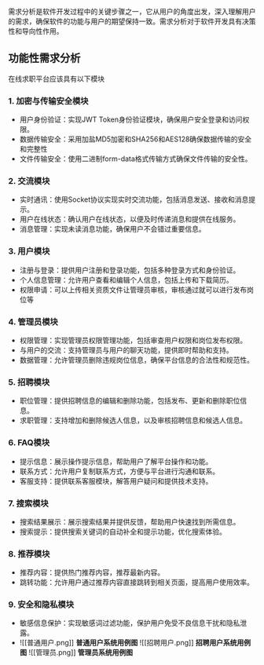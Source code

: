  需求分析是软件开发过程中的关键步骤之一，它从用户的角度出发，深入理解用户的需求，确保软件的功能与用户的期望保持一致。需求分析对于软件开发具有决策性和导向性作用。
## 功能性需求分析
在线求职平台应该具有以下模块
### 1. 加密与传输安全模块
  - 用户身份验证：实现JWT Token身份验证模块，确保用户安全登录和访问权限。
  - 数据传输安全：采用加盐MD5加密和SHA256和AES128确保数据传输的安全和完整性
  - 文件传输安全：使用二进制form-data格式传输方式确保文件传输的安全性。
### 2. 交流模块
  - 实时通讯：使用Socket协议实现实时交流功能，包括消息发送、接收和消息提示。
  - 用户在线状态：确认用户在线状态，以便及时传递消息和提供在线服务。
  - 消息管理：实现未读消息功能，确保用户不会错过重要信息。
### 3. 用户模块
  - 注册与登录：提供用户注册和登录功能，包括多种登录方式和身份验证。
  - 个人信息管理：允许用户查看和编辑个人信息，包括上传和下载简历。
  - 权限申请：可以上传相关资质文件让管理员审核，审核通过就可以进行发布岗位等
### 4. 管理员模块
  - 权限管理：实现管理员权限管理功能，包括审查用户权限和岗位发布权限。
  - 与用户的交流：支持管理员与用户的聊天功能，提供即时帮助和支持。
  - 数据管理：允许管理员删除违规岗位信息，确保平台信息的合法性和规范性。
### 5. 招聘模块
  - 职位管理：提供招聘信息的编辑和删除功能，包括发布、更新和删除职位信息。
  - 求职管理：支持增加和删除候选人信息，以及审核招聘信息和候选人信息。
### 6. FAQ模块
  - 提示信息：展示操作提示信息，帮助用户了解平台操作和功能。
  - 联系方式：允许用户复制联系方式，方便与平台进行沟通和联系。
  - 客服支持：提供联系客服模块，解答用户疑问和提供技术支持。
### 7. 搜索模块
  - 搜索结果展示：展示搜索结果并提供反馈，帮助用户快速找到所需信息。
  - 搜索提示：提供搜索关键词的自动补全和提示功能，优化搜索体验。
### 8. 推荐模块
  - 推荐内容：提供热门推荐内容，推荐最新内容。
  - 跳转功能：允许用户通过推荐内容直接跳转到相关页面，提高用户使用效率。
### 9. 安全和隐私模块
  - 敏感信息保护：实现敏感词过滤功能，保护用户免受不良信息干扰和隐私泄露。
  - ![[普通用户.png]]
  **普通用户系统用例图**
  ![[招聘用户.png]]
  **招聘用户系统用例图**
  ![[管理员.png]]
  **管理员系统用例图**